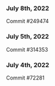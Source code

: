 ### July 8th, 2022

Commit #249474

### July 5th, 2022

Commit #314353


### July 4th, 2022

Commit #72281
